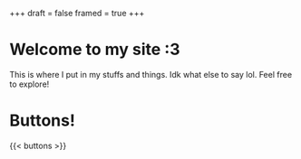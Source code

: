 +++
draft = false
framed = true
+++
# **Welcome to my site :3**

This is where I put in my stuffs and things.
Idk what else to say lol. Feel free to explore! 

# **Buttons!**
{{< buttons >}}
